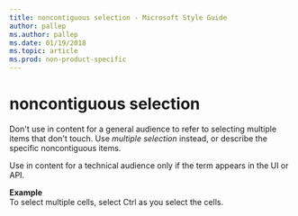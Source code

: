 ```yaml
---
title: noncontiguous selection - Microsoft Style Guide
author: pallep
ms.author: pallep
ms.date: 01/19/2018
ms.topic: article
ms.prod: non-product-specific
---
```


# noncontiguous selection

Don't use in content for a general audience to refer to selecting multiple items that don't touch. Use *multiple selection* instead, or describe the specific noncontiguous items. 

Use in content for a technical audience only if the term appears in the UI or API. 

**Example**  
To select multiple cells, select Ctrl as you select the cells. 
